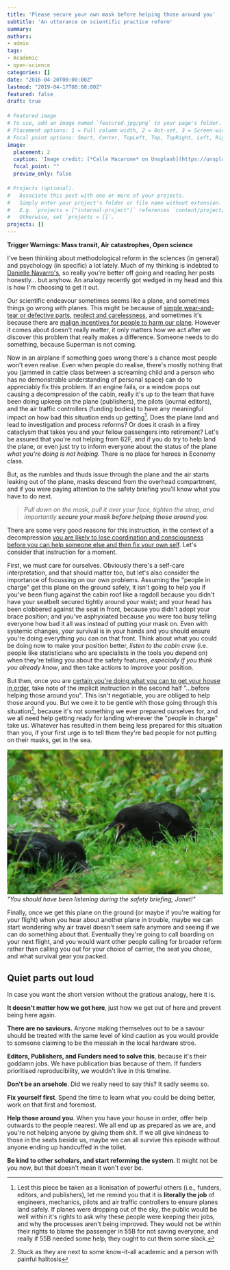 ```yaml
---
title: 'Please secure your own mask before helping those around you'
subtitle: 'An utterance on scientific practice reform'
summary: 
authors:
- admin
tags:
- Academic
- open-science
categories: []
date: "2016-04-20T00:00:00Z"
lastmod: "2019-04-17T00:00:00Z"
featured: false
draft: true

# Featured image
# To use, add an image named `featured.jpg/png` to your page's folder.
# Placement options: 1 = Full column width, 2 = Out-set, 3 = Screen-width
# Focal point options: Smart, Center, TopLeft, Top, TopRight, Left, Right, BottomLeft, Bottom, BottomRight
image: 
  placement: 2
  caption: 'Image credit: [*Calle Macarone* on Unsplash](https://unsplash.com/photos/15wIddvL5dU)'
  focal_point: ""
  preview_only: false

# Projects (optional).
#   Associate this post with one or more of your projects.
#   Simply enter your project's folder or file name without extension.
#   E.g. `projects = ["internal-project"]` references `content/project/deep-learning/index.md`.
#   Otherwise, set `projects = []`.
projects: []
---
```


**Trigger Warnings: Mass transit, Air catastrophes, Open science**

I've been thinking about methodological reform in the sciences (in general) and psychology (in specific) a lot lately. Much of my thinking is indebted to [Danielle Navarro's](https://djnavarro.net/), so really you're better off going and reading her posts honestly... but anyhow. An analogy recently got wedged in my head and this is how I'm choosing to get it out. 

Our scientific endeavour sometimes seems like a plane, and sometimes things go wrong with planes. This might be because of [simple wear-and-tear or defective  parts](https://genomebiology.biomedcentral.com/articles/10.1186/s13059-016-1044-7), [neglect and carelessness](http://opim.wharton.upenn.edu/DPlab/papers/publishedPapers/Simmons_2011_False-Positive%20Psychology.pdf), and sometimes it's because there are [malign incentives for people to harm our plane](https://www.apa.org/science/about/psa/2011/12/diederik-stapel). However it comes about doesn't really matter, it only matters how we act after we discover this problem that really makes a difference. Someone needs to do something, because Superman is not coming.

Now in an airplane if something goes wrong there's a chance most people won't even realise. Even when people do realise, there's mostly nothing that you (jammed in cattle class between a screaming child and a person who has no demonstrable understanding of personal space) can do to appreciably fix this problem. If an engine fails, or a window pops out causing a decompression of the cabin, really it's up to the team that have been doing upkeep on the plane (publishers), the pilots (journal editors), and the air traffic controllers (funding bodies) to have any meaningful impact on how bad this situation ends up getting[^bignote]. Does the plane land and lead to investigation and process reforms? Or does it crash in a firey cataclysm that takes you and your fellow passengers into retirement? Let's be assured that you're not helping from 62F, and if you do try to help land the plane, or even just try to inform everyone about the status of the plane _what you're doing is not helping_. There is no place for heroes in Economy class. 

But, as the rumbles and thuds issue through the plane and the air starts leaking out of the plane, masks descend from the overhead compartment, and if you were paying attention to the safety briefing you'll know what you have to do next. 

>_Pull down on the mask, pull it over your face, tighten the strap, and importantly **secure your mask before helping those around you**_. 

There are some very good reasons for this instruction, in the context of a decompression [you are likely to lose coordination and consciousness before you can help someone else and then fix your own self](https://www.youtube.com/watch?v=kUfF2MTnqAw). Let's consider that instruction for a moment. 

First, we must care for ourselves. Obviously there's a self-care interpretation, and that should matter too, but let's also consider the importance of focussing on our own problems. Assuming the "people in charge" get this plane on the ground safely, it isn't going to help you if you've been flung against the cabin roof like a ragdoll because you didn't have your seatbelt secured tightly around your waist; and your head has been clobbered against the seat in front, because you didn't adopt your brace position; and you've asphyxiated because you were too busy telling everyone how bad it all was instead of putting your mask on. Even with systemic changes, your survival is in your hands and you should ensure you're doing everything you can on that front. Think about what you could be doing now to make your position better, *listen to the cabin crew* (i.e. people like statisticians who are specialists in the tools you depend on) when they're telling you about the safety features, *especially if you think you already know*, and then take actions to improve your position.  

But then, once you are [certain you're doing what you can to get your house in order](https://biblehub.com/matthew/7-3.htm), take note of the implicit instruction in the second half  "...before helping those around you". This isn't negotiable, you are obliged to help those around you. But we owe it to be gentle with those going through this situation[^1], because it's not something we ever prepared ourselves for, and we all need help getting ready for landing wherever the "people in charge" take us. Whatever has resulted in them being less prepared for this situation than you, if your first urge is to tell them they're bad people for not putting on their masks, get in the sea. 

!["Mansplaining crows"](crows.jpg)*"You should have been listening during the safety briefing, Janet!"*

Finally, once we get this plane on the ground (or maybe if you're waiting for your flight) when you hear about another plane in trouble, maybe we can start wondering why air travel doesn't seem safe anymore and seeing if we can do something about that. Eventually they're going to call boarding on your next flight, and you would want other people calling for broader reform rather than calling you out for your choice of carrier, the seat you chose, and what survival gear you packed. 


## Quiet parts out loud

In case you want the short version without the gratious analogy, here it is. 

**It doesn't matter how we got here**, just how we get out of here and prevent being here again. 

**There are no saviours.** Anyone making themselves out to be a savour should be treated with the same level of kind caution as you would provide to someone claiming to be the messiah in the local hardware stroe.

**Editors, Publishers, and Funders need to solve this**, because it's their goddamn jobs. We have publication bias because of them. If funders prioritised reproducibility, we wouldn't live in this timeline.  

**Don't be an arsehole**. Did we really need to say this? It sadly seems so. 

**Fix yourself first**. Spend the time to learn what you could be doing better, work on that first and foremost.

**Help those around you**. When you have your house in order, offer help outwards to the people nearest. We all end up as prepared as we are, and you're not helping anyone by giving them shit. If we all give kindness to those in the seats beside us, maybe we can all survive this episode without anyone ending up handcuffed in the toilet. 

**Be kind to other scholars, and start reforming the system**. It might not be you now, but that doesn't mean it won't ever be. 

[^bignote]:Lest this piece be taken as a lionisation of powerful others (i.e., funders, editors, and publishers), let me remind you that it is **literally the job** of engineers, mechanics, pilots and air traffic controllers to ensure planes land safely. If planes were dropping out of the sky, the public would be well within it's rights to ask why these people were keeping their jobs, and why the processes aren't being improved. They would not be within their rights to blame the passenger in 55B for not saving everyone, and really if 55B needed some help, they ought to cut them some slack. 
[^1]:Stuck as they are next to some know-it-all academic and a person with painful halitosis